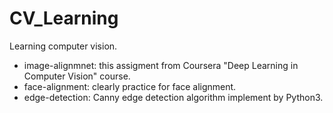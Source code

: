# CV_Learning
Learning computer vision.

+ image-alignmnet: this assigment from Coursera "Deep Learning in Computer Vision" course.
+ face-alignment: clearly practice for face alignment.
+ edge-detection: Canny edge detection algorithm implement by Python3.
